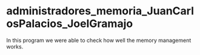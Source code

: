 # administradores_memoria_JuanCarlosPalacios_JoelGramajo

In this program we were able to check how well the memory management works.
